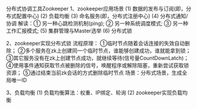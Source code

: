 分布式协调工具Zookeeper
1、zookeeper应用场景
(1) 数据的发布与订阅(即，分布式配置中心)
(2) 负载均衡
(3) 命名服务(即，分布式注册中心)
(4) 分布式通知/协调
解读：① 另一种心跳检测机制(ping); ② 另一种系统调度模式; ③ 另一种工作汇报模式;
(5) 集群管理与Master选举
(6) 分布式锁

2、zookeeper实现分布式锁
流程原理：
①临时节点随着会话连接的失效自动删除；
②多个服务在zk上创建同一个临时节点，谁能够创建成功，谁就能拿到锁；
③其它服务没有在zk上创建节点成功，就继续等待(信号量CountDownLatch)；
④使用事件通知获取节点被删除的信号，唤醒程序或解除阻塞，重新尝试获取锁资源；
⑤通过结束当前zk会话的方式删除临时节点
场景：分布式场景，生成全局唯一ID

3、负载均衡
(1) 负载均衡算法：权重、IP绑定、轮询
(2) zookeeper实现负载均衡



